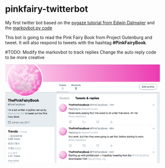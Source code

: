 # pinkfairy-twitterbot
My first twitter bot based on the [pygaze tutorial from Edwin Dalmaijer](http://www.pygaze.org/2016/03/how-to-code-twitter-bot/#comment-11380) and the [markovbot.py code](https://github.com/esdalmaijer/markovbot)

This bot is going to read the Pink Fairy Book from Project Gutenburg and tweet. It will also respond to tweets with the hashtag **#PinkFairyBook**.

#TODO:
Modify the markovbot to track replies
Change the auto reply code to be more creative 

![The @PinkFairyBook](https://github.com/monkeywithacupcake/pinkfairy-twitterbot/blob/master/images/ThePinkFairyBookDay1.png)
